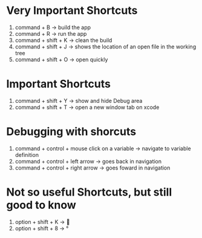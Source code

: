# Very Important Shortcuts
1. command + B -> build the app
2. command + R -> run the app
3. command + shift + K -> clean the build
4. command + shift + J -> shows the location of an open file in the working tree
5. command + shift + O -> open quickly


# Important Shortcuts
1. command + shift + Y -> show and hide Debug area
2. command + shift + T -> open a new window tab on xcode

# Debugging with shorcuts
1. command + control + mouse click on a variable -> navigate to variable definition
2. command + control + left arrow -> goes back in navigation
3. command + control + right arrow -> goes foward in navigation

# Not so useful Shortcuts, but still good to know
1. option + shift + K -> 
2. option + shift + 8 -> °
